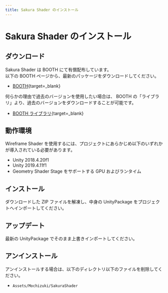 ```yaml
---
title: Sakura Shader のインストール
---
```


# Sakura Shader のインストール

## ダウンロード

Sakura Shader は BOOTH にて有償配布しています。  
以下の BOOTH ページから、最新のパッケージをダウンロードしてください。

-   [BOOTH](https://natsuneko.booth.pm/items/2887460){target=\_blank}

何らかの理由で過去のバージョンを使用したい場合は、 BOOTH の「ライブラリ」より、過去のバージョンをダウンロードすることが可能です。

-   [BOOTH ライブラリ](https://accounts.booth.pm/library){target=\_blank}

## 動作環境

Wireframe Shader を使用するには、プロジェクトにあらかじめ以下のいずれかが導入されている必要があります。

-   Unity 2018.4.20f1
-   Unity 2019.4.11f1
-   Geometry Shader Stage をサポートする GPU およびランタイム

## インストール

ダウンロードした ZIP ファイルを解凍し、中身の UnityPackage をプロジェクトへインポートしてください。

## アップデート

最新の UnityPackage でそのまま上書きインポートしてください。

## アンインストール

アンインストールする場合は、以下のディレクトリ以下のファイルを削除してください。

-   `Assets/Mochizuki/SakuraShader`
